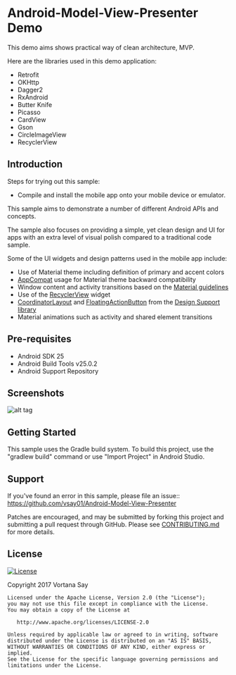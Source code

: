 Android-Model-View-Presenter Demo
===================================

This demo aims shows practical way of clean architecture, MVP.

Here are the libraries used in this demo application:

- Retrofit
- OKHttp
- Dagger2
- RxAndroid
- Butter Knife
- Picasso
- CardView
- Gson
- CircleImageView
- RecyclerView

Introduction
------------

Steps for trying out this sample:
* Compile and install the mobile app onto your mobile device or emulator.

This sample aims to demonstrate a number of different Android APIs and concepts.

The sample also focuses on providing a simple, yet clean design and UI for apps with an extra level of visual polish compared to a
traditional code sample.

Some of the UI widgets and design patterns used in the mobile app include:
* Use of Material theme including definition of primary and accent colors
* [AppCompat][1] usage for Material theme backward compatibility
* Window content and activity transitions based on the
[Material guidelines][2]
* Use of the [RecyclerView][3] widget
* [CoordinatorLayout][4] and [FloatingActionButton][5] from the [Design Support library][6]
* Material animations such as activity and shared element transitions

[1]: https://developer.android.com/tools/support-library/features.html#v7-appcompat
[2]: http://www.google.com/design/spec/animation/meaningful-transitions.html
[3]: https://developer.android.com/reference/android/support/v7/widget/RecyclerView.html
[4]: https://developer.android.com/reference/android/support/design/widget/CoordinatorLayout.html
[5]: https://developer.android.com/reference/android/support/design/widget/FloatingActionButton.html
[6]: http://android-developers.blogspot.com/2015/05/android-design-support-library.html

Pre-requisites
--------------

- Android SDK 25
- Android Build Tools v25.0.2
- Android Support Repository

Screenshots
-------------

![alt tag](https://github.com/vsay01/Android-Model-View-Presenter/blob/master/images/appdemo.gif?raw=true) 

Getting Started
---------------

This sample uses the Gradle build system. To build this project, use the
"gradlew build" command or use "Import Project" in Android Studio.

Support
-------

If you've found an error in this sample, please file an issue::
https://github.com/vsay01/Android-Model-View-Presenter

Patches are encouraged, and may be submitted by forking this project and
submitting a pull request through GitHub. Please see [CONTRIBUTING.md][7] for more details.

[7]: https://github.com/vsay01/Android-Model-View-Presenter/blob/master/CONTRIBUTING.md

License
-------

[![License](https://img.shields.io/badge/License-Apache%202.0-blue.svg)](https://opensource.org/licenses/Apache-2.0)

Copyright 2017 Vortana Say

    Licensed under the Apache License, Version 2.0 (the "License");
    you may not use this file except in compliance with the License.
    You may obtain a copy of the License at

       http://www.apache.org/licenses/LICENSE-2.0

    Unless required by applicable law or agreed to in writing, software
    distributed under the License is distributed on an "AS IS" BASIS,
    WITHOUT WARRANTIES OR CONDITIONS OF ANY KIND, either express or implied.
    See the License for the specific language governing permissions and
    limitations under the License.
